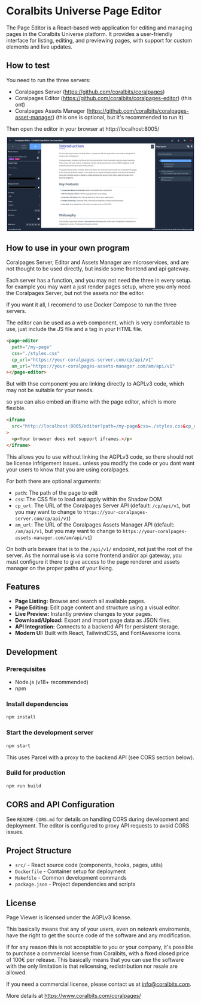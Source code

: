 # Coralbits Universe Page Editor

The Page Editor is a React-based web application for editing and managing pages in the Coralbits Universe platform. It provides a user-friendly interface for listing, editing, and previewing pages, with support for custom elements and live updates.

## How to test

You need to run the three servers:

- Coralpages Server (https://github.com/coralbits/coralpages)
- Coralpages Editor (https://github.com/coralbits/coralpages-editor) (this ont)
- Coralpages Assets Manager (https://github.com/coralbits/coralpages-asset-manager) (this one is
  optional, but it's recommended to run it)

Then open the editor in your browser at http://localhost:8005/

<div style="text-align: center;">
  <a href="./.github/screenshot-01.png" target="_blank">
    <img src="./.github/screenshot-01.png" width="500" alt="Screenshot of the page editor">
  </a>
</div>

## How to use in your own program

Coralpages Server, Editor and Assets Manager are microservices, and are not thought to be used
directly, but inside some frontend and api gateway.

Each server has a function, and you may not need the three in every setup. for example you may want
a just render pages setup, where you only need the Coralpages Server, but not the assets nor the
editor.

If you want it all, I recomend to use Docker Compose to run the three servers.

The editor can be used as a web component, which is very comfortable to use, just include the JS
file and a <page-editor> tag in your HTML file.

```html
<page-editor
  path="/my-page"
  css="./styles.css"
  cp_url="https://your-coralpages-server.com/cp/api/v1"
  am_url="https://your-coralpages-assets-manager.com/am/api/v1"
></page-editor>
```

But with thse component you are linking directly to AGPLv3 code, which may not be suitable for your
needs.

so you can also embed an iframe with the page editor, which is more flexible.

```html
<iframe
  src="http://localhost:8005/editor?path=/my-page&css=./styles.css&cp_url=https://your-coralpages-server.com/cp/api/v1&am_url=https://your-coralpages-assets-manager.com/am/api/v1"
>
  <p>Your browser does not support iframes.</p>
</iframe>
```

This allows you to use without linking the AGPLv3 code, so there should not be license infrigement
issues.. unless you modify the code or you dont want your users to know that you are using
coralpages.

For both there are optional arguments:

- `path`: The path of the page to edit
- `css`: The CSS file to load and apply within the Shadow DOM
- `cp_url`: The URL of the Coralpages Server API (default: `/cp/api/v1`, but you may want to change to `https://your-coralpages-server.com/cp/api/v1`)
- `am_url`: The URL of the Coralpages Assets Manager API (default: `/am/api/v1`, but you may want to change to `https://your-coralpages-assets-manager.com/am/api/v1`)

On both urls beware that is to the `/api/v1/` endpoint, not just the root of the server. As the normal
use is via some frontend and/or api gateway, you must configure it there to give access to the
page renderer and assets manager on the proper paths of your liking.

## Features

- **Page Listing:** Browse and search all available pages.
- **Page Editing:** Edit page content and structure using a visual editor.
- **Live Preview:** Instantly preview changes to your pages.
- **Download/Upload:** Export and import page data as JSON files.
- **API Integration:** Connects to a backend API for persistent storage.
- **Modern UI:** Built with React, TailwindCSS, and FontAwesome icons.

## Development

### Prerequisites

- Node.js (v18+ recommended)
- npm

### Install dependencies

```bash
npm install
```

### Start the development server

```bash
npm start
```

This uses Parcel with a proxy to the backend API (see CORS section below).

### Build for production

```bash
npm run build
```

## CORS and API Configuration

See `README-CORS.md` for details on handling CORS during development and deployment. The editor is configured to proxy API requests to avoid CORS issues.

## Project Structure

- `src/` - React source code (components, hooks, pages, utils)
- `Dockerfile` - Container setup for deployment
- `Makefile` - Common development commands
- `package.json` - Project dependencies and scripts

## License

Page Viewer is licensed under the AGPLv3 license.

This basically means that any of your users, even on netowrk enviroments, have the
right to get the source code of the software and any modification.

If for any reason this is not acceptable to you or your company, it's possible to
purchase a commercial license from Coralbits, with a fixed closed price of 100€ per
release. This basically means that you can use the software with the only limitation
is that relicensing, redistribution nor resale are allowed.

If you need a commercial license, please contact us at info@coralbits.com.

More details at https://www.coralbits.com/coralpages/
